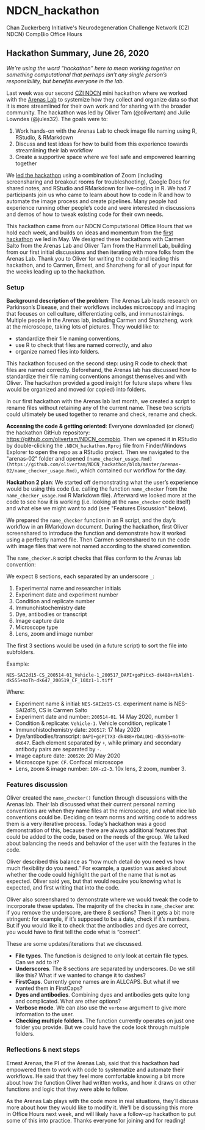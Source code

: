 # NDCN_hackathon
Chan Zuckerberg Initiative's Neurodegeneration Challenge Network (CZI NDCN) CompBio Office Hours 

## Hackathon Summary, June 26, 2020
*We’re using the word “hackathon” here to mean working together on something computational that perhaps isn’t any single person’s responsibility, but benefits everyone in the lab.*

Last week was our second [CZI NDCN](https://chanzuckerberg.com/science/programs-resources/neurodegeneration-challenge/) mini hackathon where we worked with the [Arenas Lab](http://ernestarenaslab.org/) to systemize how they collect and organize data so that it is more streamlined for their own work and for sharing with the broader community. The hackathon was led by Oliver Tam (@olivertam) and Julie Lowndes (@jules32). The goals were to:

1. Work hands-on with the Arenas Lab to check image file naming using R, RStudio, & RMarkdown
2. Discuss and test ideas for how to build from this experience towards streamlining their lab workflow
3. Create a supportive space where we feel safe and empowered learning together

We [led the hackathon](https://www.openscapes.org/blog/2020/03/11/how-to-run-a-remote-workshop/) using a combination of Zoom (including screensharing and breakout rooms for troubleshooting), Google Docs for shared notes, and RStudio and RMarkdown for live-coding in R. We had 7 participants join us who came to learn about how to code in R and how to automate the image process and create pipelines. Many people had experience running other people’s code and were interested in discussions and demos of how to tweak existing code for their own needs. 

This hackathon came from our NDCN Computational Office Hours that we hold each week, and builds on ideas and momentum from the [first hackathon](https://github.com/olivertam/NDCN_hackathon/tree/master/arenas-01#ndcn_hackathon) we led in May. 
We designed these hackathons with Carmen Salto from the Arenas Lab and Oliver Tam from the Hammell Lab, building from our first initial discussions and then iterating with more folks from the Arenas Lab. Thank you to Oliver for writing the code and leading this hackathon, and to Carmen, Ernest, and Shanzheng for all of your input for the weeks leading up to the hackathon. 

### Setup
**Background description of the problem**: The Arenas Lab leads research on Parkinson’s Disease, and their workflows includes microscopy and imaging that focuses on cell culture, differentiating cells, and immunostainings. Multiple people in the Arenas lab, including Carmen and Shanzheng, work at the microscope, taking lots of pictures. They would like to: 

- standardize their file naming conventions, 
- use R to check that files are named correctly, and also 
- organize named files into folders. 

This hackathon focused on the second step: using R code to check that files are named correctly. Beforehand, the Arenas lab has discussed how to standardize their file naming conventions amongst themselves and with Oliver. The hackathon provided a good insight for future steps where files would be organized and moved (or copied) into folders. 

In our first hackathon with the Arenas lab last month, we created a script to rename files without retaining any of the current name. These two scripts could ultimately be used together to rename and check, rename and check. 

**Accessing the code & getting oriented**: Everyone downloaded (or cloned) the hackathon GitHub repository: <https://github.com/olivertam/NDCN_compbio>. Then we opened it in RStudio by double-clicking the `.NDCN_hackathon.Rproj` file from Finder/Windows Explorer to open the repo as a RStudio project. Then we navigated to the "arenas-02" folder and opened `[name_checker_usage.Rmd](https://github.com/olivertam/NDCN_hackathon/blob/master/arenas-02/name_checker_usage.Rmd)`, which contained our workflow for the day. 

**Hackathon 2 plan**: We started off demonstrating what the user’s experience would be using this code (i.e. calling the function `name_checker` from the `name_checker_usage.Rmd` R Markdown file). Afterward we looked more at the code to see how it is working (i.e. looking at the `name_checker` code itself) and what else we might want to add (see "Features Discussion" below).

We prepared the `name_checker` function in an R script, and the day’s workflow in an RMarkdown document. During the hackathon, first Oliver screenshared to introduce the function and demonstrate how it worked using a perfectly named file. Then Carmen screenshared to run the code with image files that were not named according to the shared convention. 

The `name_checker.R` script checks that files conform to the Arenas lab convention: 

We expect 8 sections, each separated by an underscore `_`:

1. Experimental name and researcher initials
2. Experiment date and experiment number
3. Condition and replicate number
4. Immunohistochemistry date
5. Dye, antibodies or transcript
6. Image capture date
7. Microscope type
8. Lens, zoom and image number

The first 3 sections would be used (in a future script) to sort the
file into subfolders.

Example:

`NES-SAI2d15-CS_200514-01_Vehicle-1_200517_DAPI+goPitx3-dk488+rbAldh1-dk555+moTh-dk647_200519_CF_10Xz1-1.tiff`

Where:

- Experiment name & initial: `NES-SAI2d15-CS`. experiment name is NES-SAI2d15, CS is Carmen Salto
- Experiment date and number: `200514-01`. 14 May 2020, number 1
- Condition & replicate: `Vehicle-1`. Vehicle condition, replicate 1
- Immunohistochemistry date: `200517`: 17 May 2020
- Dye/antibodies/transcript:
  `DAPI+goPITX3-dk488+rbALDH1-dk555+moTH-dk647`. Each element
  separated by `+`, while primary and secondary antibody pairs are
  separated by `-`.
- Image capture date: `200520`: 20 May 2020
- Microscope type: `CF`. Confocal microscope 
- Lens, zoom & image number: `10X-z2-3`. 10x lens, 2 zoom, number 3.


### Features discussion

Oliver created the `name_checker()` function through discussions with the Arenas lab. Their lab discussed what their current personal naming conventions are when they name files at the microscope, and what nice lab conventions could be. Deciding on team norms and writing code to address them is a very iterative process. Today’s hackathon was a good demonstration of this, because there are always additional features that could be added to the code, based on the needs of the group. We talked about balancing the needs and behavior of the user with the features in the code. 

Oliver described this balance as “how much detail do you need vs how much flexibility do you need.” For example, a question was asked about whether the code could highlight the part of the name that is not as expected. Oliver said yes, but that would require you knowing what is expected, and first writing that into the code.

Oliver also screenshared to demonstrate where we would tweak the code to incorporate these updates. The majority of the checks in `name_checker` are: if you remove the underscore, are there 8 sections? Then it gets a bit more stringent: for example, if it’s supposed to be a date, check if it’s numbers. But if you would like it to check that the antibodies and dyes are correct, you would have to first tell the code what is “correct”.

These are some updates/iterations that we discussed. 

- **File types**. The function is designed to only look at certain file types. Can we add to it?
- **Underscores**. The 8 sections are separated by underscores. Do we still like this? What if we wanted to change it to dashes? 
- **FirstCaps**. Currently gene names are in ALLCAPS. But what if we wanted them in FirstCaps? 
- **Dyes and antibodies**. Combining dyes and antibodies gets quite long and complicated. What are other options?
- **Verbose mode**. We can also use the `verbose` argument to give more information to the user.
- **Checking multiple folders**. The function currently operates on just one folder you provide. But we could have the code look through multiple folders.


### Reflections & next steps

Ernest Arenas, the PI of the Arenas Lab, said that this hackathon had empowered them to work with code to systematize and automate their workflows. He said that they feel more comfortable knowing a bit more about how the function Oliver had written works, and how it draws on other functions and logic that they were able to follow. 

As the Arenas Lab plays with the code more in real situations, they’ll discuss more about how they would like to modify it. We'll be discussing this more in Office Hours next week, and will likely have a follow-up hackathon to put some of this into practice. Thanks everyone for joining and for reading!

<br>
<br>


